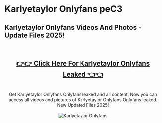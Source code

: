 # Karlyetaylor Onlyfans peC3

<h2>Karlyetaylor Onlyfans Videos And Photos - Update Files 2025!</h2>
<br>
<div align="center">
<h2><a href="https://213.232.235.80/live/video.php?q=karlyetaylor-onlyfans" rel="nofollow">👉👉 Click Here For Karlyetaylor Onlyfans Leaked 👈👈</a></h2>

<br>
Get Karlyetaylor Onlyfans Onlyfans leaked and all content. Now you can access all videos and pictures of Karlyetaylor Onlyfans Onlyfans leaked. New Updated Files 2025!
<br>
<br>
<a href="https://213.232.235.80/live/video.php?q=karlyetaylor-onlyfans" rel="nofollow" data-target="animated-image.originalLink"><img src="https://i.imgur.com/dJHk4Zq.gif" alt="Karlyetaylor Onlyfans" style="max-width: 100%; display: inline-block;" data-target="animated-image.originalImage"></a>
</div>
<br>